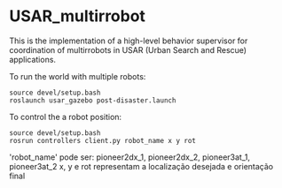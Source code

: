 # USAR_multirrobot
This is the implementation of a high-level behavior supervisor for coordination of multirrobots in USAR (Urban Search and Rescue) applications.

To run the world with multiple robots:
```
source devel/setup.bash
roslaunch usar_gazebo post-disaster.launch
```

To control the a robot position:
```
source devel/setup.bash
rosrun controllers client.py robot_name x y rot
```
'robot_name' pode ser: pioneer2dx_1, pioneer2dx_2, pioneer3at_1, pioneer3at_2
x, y e rot representam a localização desejada e orientação final
